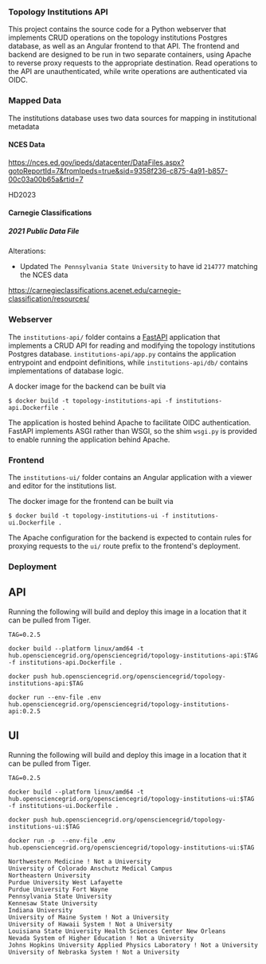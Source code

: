 ### Topology Institutions API

This project contains the source code for a Python webserver that implements
CRUD operations on the topology institutions Postgres database, as well as an Angular
frontend to that API. The frontend and backend are designed to be run in two separate
containers, using Apache to reverse proxy requests to the appropriate destination. 
Read operations to the API are unauthenticated, while write operations are authenticated 
via OIDC. 

### Mapped Data

The institutions database uses two data sources for mapping in institutional metadata

#### NCES Data

https://nces.ed.gov/ipeds/datacenter/DataFiles.aspx?gotoReportId=7&fromIpeds=true&sid=9358f236-c875-4a91-b857-00c03a00b65a&rtid=7

HD2023 

#### Carnegie Classifications

##### 2021 Public Data File

Alterations:
- Updated `The Pennsylvania State University` to have id `214777` matching the NCES data

https://carnegieclassifications.acenet.edu/carnegie-classification/resources/


### Webserver

The `institutions-api/` folder contains a [FastAPI](https://fastapi.tiangolo.com/) application
that implements a CRUD API for reading and modifying the topology institutions Postgres database.
`institutions-api/app.py` contains the application entrypoint and endpoint definitions, 
while `institutions-api/db/` contains implementations of database logic.

A docker image for the backend can be built via

    $ docker build -t topology-institutions-api -f institutions-api.Dockerfile .

The application is hosted behind Apache to facilitate OIDC authentication. FastAPI
implements ASGI rather than WSGI, so the shim `wsgi.py` is provided to enable running the 
application behind Apache.

### Frontend

The `institutions-ui/` folder contains an Angular application with a viewer and editor for the 
institutions list.

The docker image for the frontend can be built via

    $ docker build -t topology-institutions-ui -f institutions-ui.Dockerfile .

The Apache configuration for the backend is expected to contain rules for proxying requests to the `ui/`
route prefix to the frontend's deployment.

### Deployment

## API

Running the following will build and deploy this image in a location that it can be pulled from Tiger.

```shell
TAG=0.2.5
```

```shell
docker build --platform linux/amd64 -t hub.opensciencegrid.org/opensciencegrid/topology-institutions-api:$TAG -f institutions-api.Dockerfile .
```

```shell
docker push hub.opensciencegrid.org/opensciencegrid/topology-institutions-api:$TAG
```

```shell
docker run --env-file .env hub.opensciencegrid.org/opensciencegrid/topology-institutions-api:0.2.5
```

## UI

Running the following will build and deploy this image in a location that it can be pulled from Tiger.

```shell
TAG=0.2.5
```

```shell
docker build --platform linux/amd64 -t hub.opensciencegrid.org/opensciencegrid/topology-institutions-ui:$TAG -f institutions-ui.Dockerfile .
```

```shell
docker push hub.opensciencegrid.org/opensciencegrid/topology-institutions-ui:$TAG
```

```shell
docker run -p  --env-file .env hub.opensciencegrid.org/opensciencegrid/topology-institutions-ui:$TAG
```

```
Northwestern Medicine ! Not a University
University of Colorado Anschutz Medical Campus
Northeastern University
Purdue University West Lafayette
Purdue University Fort Wayne
Pennsylvania State University
Kennesaw State University
Indiana University
University of Maine System ! Not a University
University of Hawaii System ! Not a University
Louisiana State University Health Sciences Center New Orleans
Nevada System of Higher Education ! Not a University
Johns Hopkins University Applied Physics Laboratory ! Not a University
University of Nebraska System ! Not a University
```